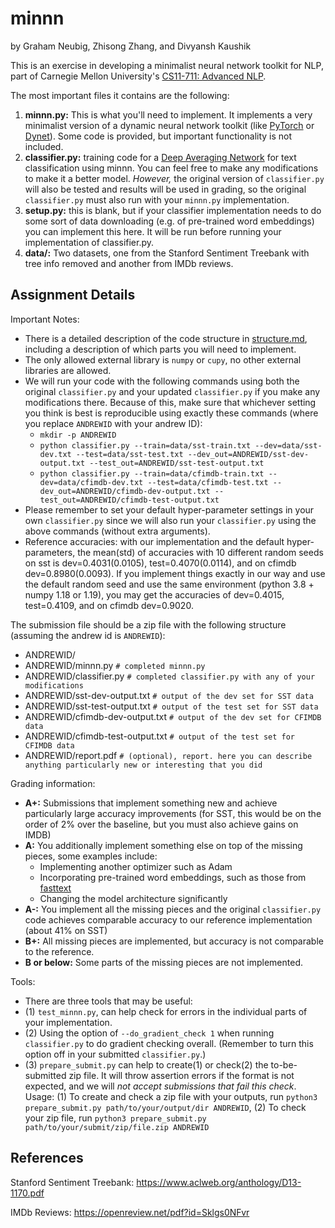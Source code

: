 # minnn
by Graham Neubig, Zhisong Zhang, and Divyansh Kaushik

This is an exercise in developing a minimalist neural network toolkit for NLP, part of Carnegie Mellon University's [CS11-711: Advanced NLP](http://www.phontron.com/class/anlp2021/).

The most important files it contains are the following:
1. **minnn.py:** This is what you'll need to implement. It implements a very minimalist version of a dynamic neural network toolkit (like [PyTorch](https://github.com/pytorch/pytorch) or [Dynet](https://github.com/clab/dynet)). Some code is provided, but important functionality is not included.
2. **classifier.py:** training code for a [Deep Averaging Network](https://www.aclweb.org/anthology/P15-1162.pdf) for text classification using minnn. You can feel free to make any modifications to make it a better model. *However,* the original version of `classifier.py` will also be tested and results will be used in grading, so the original `classifier.py` must also run with your `minnn.py` implementation.
3. **setup.py:** this is blank, but if your classifier implementation needs to do some sort of data downloading (e.g. of pre-trained word embeddings) you can implement this here. It will be run before running your implementation of classifier.py.
4. **data/:** Two datasets, one from the Stanford Sentiment Treebank with tree info removed and another from IMDb reviews.

## Assignment Details

Important Notes:
- There is a detailed description of the code structure in [structure.md](structure.md), including a description of which parts you will need to implement. 
- The only allowed external library is `numpy` or `cupy`, no other external libraries are allowed.
- We will run your code with the following commands using both the original `classifier.py` and your updated `classifier.py` if you make any modifications there. Because of this, make sure that whichever setting you think is best is reproducible using exactly these commands (where you replace `ANDREWID` with your andrew ID):
    - `mkdir -p ANDREWID`
    - `python classifier.py --train=data/sst-train.txt --dev=data/sst-dev.txt --test=data/sst-test.txt --dev_out=ANDREWID/sst-dev-output.txt --test_out=ANDREWID/sst-test-output.txt`
    - `python classifier.py --train=data/cfimdb-train.txt --dev=data/cfimdb-dev.txt --test=data/cfimdb-test.txt --dev_out=ANDREWID/cfimdb-dev-output.txt --test_out=ANDREWID/cfimdb-test-output.txt`
- Please remember to set your default hyper-parameter settings in your own `classifier.py` since we will also run your `classifier.py` using the above commands (without extra arguments).
- Reference accuracies: with our implementation and the default hyper-parameters, the mean(std) of accuracies with 10 different random seeds on sst is dev=0.4031(0.0105), test=0.4070(0.0114), and on cfimdb dev=0.8980(0.0093). If you implement things exactly in our way and use the default random seed and use the same environment (python 3.8 + numpy 1.18 or 1.19), you may get the accuracies of dev=0.4015, test=0.4109, and on cfimdb dev=0.9020.

The submission file should be a zip file with the following structure (assuming the andrew id is `ANDREWID`):

- ANDREWID/
- ANDREWID/minnn.py `# completed minnn.py`
- ANDREWID/classifier.py `# completed classifier.py with any of your modifications`
- ANDREWID/sst-dev-output.txt `# output of the dev set for SST data`
- ANDREWID/sst-test-output.txt `# output of the test set for SST data`
- ANDREWID/cfimdb-dev-output.txt `# output of the dev set for CFIMDB data`
- ANDREWID/cfimdb-test-output.txt `# output of the test set for CFIMDB data`
- ANDREWID/report.pdf `# (optional), report. here you can describe anything particularly new or interesting that you did`

Grading information:
- **A+:** Submissions that implement something new and achieve particularly large accuracy improvements (for SST, this would be on the order of 2\% over the baseline, but you must also achieve gains on IMDB)
- **A:** You additionally implement something else on top of the missing pieces, some examples include:
    - Implementing another optimizer such as Adam
    - Incorporating pre-trained word embeddings, such as those from [fasttext](https://fasttext.cc/)
    - Changing the model architecture significantly
- **A-:** You implement all the missing pieces and the original `classifier.py` code achieves comparable accuracy to our reference implementation (about 41% on SST)
- **B+:** All missing pieces are implemented, but accuracy is not comparable to the reference.
- **B or below:** Some parts of the missing pieces are not implemented.

Tools:
- There are three tools that may be useful:
- (1) `test_minnn.py`, can help check for errors in the individual parts of your implementation.
- (2) Using the option of `--do_gradient_check 1` when running `classifier.py` to do gradient checking overall. (Remember to turn this option off in your submitted `classifier.py`.)
- (3) `prepare_submit.py` can help to create(1) or check(2) the to-be-submitted zip file. It will throw assertion errors if the format is not expected, and we will *not accept submissions that fail this check*. Usage: (1) To create and check a zip file with your outputs, run `python3 prepare_submit.py path/to/your/output/dir ANDREWID`, (2) To check your zip file, run `python3 prepare_submit.py path/to/your/submit/zip/file.zip ANDREWID`

## References

Stanford Sentiment Treebank: https://www.aclweb.org/anthology/D13-1170.pdf

IMDb Reviews: https://openreview.net/pdf?id=Sklgs0NFvr
